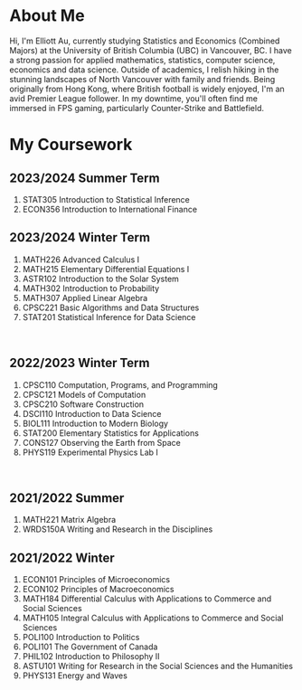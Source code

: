 # About Me

Hi, I'm Elliott Au, currently studying Statistics and Economics (Combined Majors) at the University of British Columbia (UBC) in Vancouver, BC. I have a strong passion for applied mathematics, statistics, computer science, economics and data science. Outside of academics, I relish hiking in the stunning landscapes of North Vancouver with family and friends. Being originally from Hong Kong, where British football is widely enjoyed, I'm an avid Premier League follower. In my downtime, you'll often find me immersed in FPS gaming, particularly Counter-Strike and Battlefield.


# My Coursework

## 2023/2024 Summer Term
1. STAT305 Introduction to Statistical Inference <br>
2. ECON356 Introduction to International Finance <br>


## 2023/2024 Winter Term

1. MATH226 Advanced Calculus I <br>
2. MATH215 Elementary Differential Equations I <br>
3. ASTR102 Introduction to the Solar System <br>
4. MATH302 Introduction to Probability <br>
5. MATH307 Applied Linear Algebra <br>
6. CPSC221 Basic Algorithms and Data Structures <br> 
7. STAT201 Statistical Inference for Data Science <br>
<br>

## 2022/2023 Winter Term

1. CPSC110 Computation, Programs, and Programming <br>
2. CPSC121 Models of Computation <br>
3. CPSC210 Software Construction <br>
4. DSCI110 Introduction to Data Science <br>
5. BIOL111 Introduction to Modern Biology <br>
6. STAT200 Elementary Statistics for Applications <br>
7. CONS127 Observing the Earth from Space <br>
8. PHYS119 Experimental Physics Lab I <br>
<br>

## 2021/2022 Summer 

1. MATH221 Matrix Algebra <br>
2. WRDS150A Writing and Research in the Disciplines <br>

## 2021/2022 Winter

1. ECON101 Principles of Microeconomics <br>
2. ECON102 Principles of Macroeconomics <br>
3. MATH184 Differential Calculus with Applications to Commerce and Social Sciences <br>
4. MATH105 Integral Calculus with Applications to Commerce and Social Sciences <br>
5. POLI100 Introduction to Politics <br>
6. POLI101 The Government of Canada <br>
7. PHIL102 Introduction to Philosophy II <br>
8. ASTU101 Writing for Research in the Social Sciences and the Humanities <br>
9. PHYS131 Energy and Waves <br>












